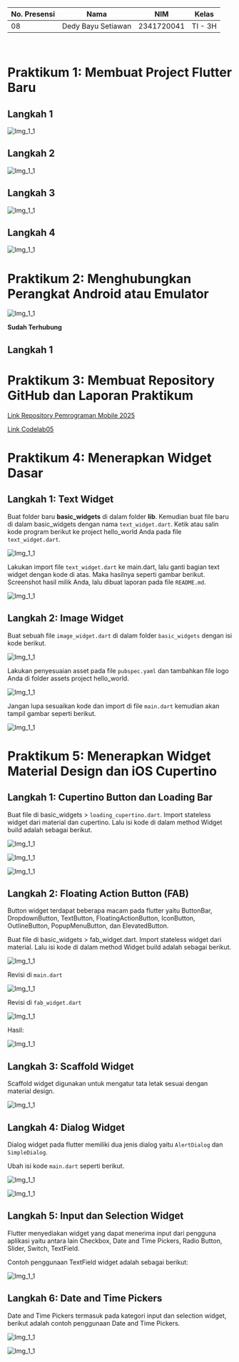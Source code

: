 | No. Presensi | Nama               | NIM        | Kelas   |
| ------------ | ------------------ | ---------- | ------- |
| 08           | Dedy Bayu Setiawan | 2341720041 | TI - 3H |

<br>

# Praktikum 1: Membuat Project Flutter Baru

## Langkah 1

![Img_1_1](img/Screenshot_1_1.png)

## Langkah 2

![Img_1_1](img/Screenshot_1_2.png)

## Langkah 3

![Img_1_1](img/Screenshot_1_3.png)

## Langkah 4

![Img_1_1](img/Screenshot_1_4.png)



# Praktikum 2: Menghubungkan Perangkat Android atau Emulator

![Img_1_1](img/Screenshot_2_1.png)

**Sudah Terhubung**

## Langkah 1

# Praktikum 3: Membuat Repository GitHub dan Laporan Praktikum
[Link Repository Pemrograman Mobile 2025](https://github.com/dedybayu/Pemrograman_Mobile_2025/tree/main)

[Link Codelab05](https://github.com/dedybayu/Pemrograman_Mobile_2025/tree/main/codelab05_flutter/hello_world)


# Praktikum 4: Menerapkan Widget Dasar

## Langkah 1: Text Widget

Buat folder baru **basic_widgets** di dalam folder **lib**. Kemudian buat file baru di dalam basic_widgets dengan nama ```text_widget.dart```. Ketik atau salin kode program berikut ke project hello_world Anda pada file ```text_widget.dart```.

![Img_1_1](img/Screenshot_4_1_1.png)

Lakukan import file ```text_widget.dart``` ke main.dart, lalu ganti bagian text widget dengan kode di atas. Maka hasilnya seperti gambar berikut. Screenshot hasil milik Anda, lalu dibuat laporan pada file ```README.md```.

![Img_1_1](img/Screenshot_4_1_2.png)


## Langkah 2: Image Widget

Buat sebuah file ```image_widget.dart``` di dalam folder ```basic_widgets``` dengan isi kode berikut.

![Img_1_1](img/Screenshot_4_2_1.png)

Lakukan penyesuaian asset pada file ```pubspec.yaml``` dan tambahkan file logo Anda di folder assets project hello_world.

![Img_1_1](img/Screenshot_4_2_2.png)

Jangan lupa sesuaikan kode dan import di file ```main.dart``` kemudian akan tampil gambar seperti berikut.

![Img_1_1](img/Screenshot_4_2_3.png)


# Praktikum 5: Menerapkan Widget Material Design dan iOS Cupertino

## Langkah 1: Cupertino Button dan Loading Bar
Buat file di basic_widgets > ```loading_cupertino.dart```. Import stateless widget dari material dan cupertino. Lalu isi kode di dalam method Widget build adalah sebagai berikut.

![Img_1_1](img/Screenshot_5_1_1.png)

![Img_1_1](img/Screenshot_5_1_2.png)

![Img_1_1](img/Screenshot_5_1_3.png)


## Langkah 2: Floating Action Button (FAB)
Button widget terdapat beberapa macam pada flutter yaitu ButtonBar, DropdownButton, TextButton, FloatingActionButton, IconButton, OutlineButton, PopupMenuButton, dan ElevatedButton.

Buat file di basic_widgets > fab_widget.dart. Import stateless widget dari material. Lalu isi kode di dalam method Widget build adalah sebagai berikut.

![Img_1_1](img/Screenshot_5_2_1.png)

Revisi di ```main.dart```

![Img_1_1](img/Screenshot_5_2_2.png)

Revisi di ```fab_widget.dart```

![Img_1_1](img/Screenshot_5_2_3.png)

Hasil:

![Img_1_1](img/Screenshot_5_2_4.png)



## Langkah 3: Scaffold Widget
Scaffold widget digunakan untuk mengatur tata letak sesuai dengan material design.

![Img_1_1](img/Screenshot_5_3_1.png)


## Langkah 4: Dialog Widget
Dialog widget pada flutter memiliki dua jenis dialog yaitu ```AlertDialog``` dan ```SimpleDialog```.

Ubah isi kode ```main.dart``` seperti berikut.

![Img_1_1](img/Screenshot_5_4_1.png)

![Img_1_1](img/Screenshot_5_4_2.png)


## Langkah 5: Input dan Selection Widget
Flutter menyediakan widget yang dapat menerima input dari pengguna aplikasi yaitu antara lain Checkbox, Date and Time Pickers, Radio Button, Slider, Switch, TextField.

Contoh penggunaan TextField widget adalah sebagai berikut:

![Img_1_1](img/Screenshot_5_5_1.png)


## Langkah 6: Date and Time Pickers
Date and Time Pickers termasuk pada kategori input dan selection widget, berikut adalah contoh penggunaan Date and Time Pickers.

![Img_1_1](img/Screenshot_5_6_1.png)

![Img_1_1](img/Screenshot_5_6_2.png)

